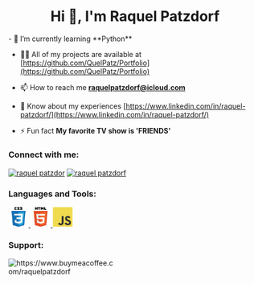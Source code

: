 <h1 align="center">Hi 👋, I'm Raquel Patzdorf</h1>
- 🌱 I’m currently learning **Python**

- 👨‍💻 All of my projects are available at [https://github.com/QuelPatz/Portfolio](https://github.com/QuelPatz/Portfolio)

- 📫 How to reach me **raquelpatzdorf@icloud.com**

- 📄 Know about my experiences [https://www.linkedin.com/in/raquel-patzdorf/](https://www.linkedin.com/in/raquel-patzdorf/)

- ⚡ Fun fact **My favorite TV show is 'FRIENDS'**

<h3 align="left">Connect with me:</h3>
<p align="left">
<a href="https://linkedin.com/in/raquel patzdor" target="blank"><img align="center" src="https://raw.githubusercontent.com/rahuldkjain/github-profile-readme-generator/master/src/images/icons/Social/linked-in-alt.svg" alt="raquel patzdor" height="30" width="40" /></a>
<a href="https://instagram.com/raquel patzdorf" target="blank"><img align="center" src="https://raw.githubusercontent.com/rahuldkjain/github-profile-readme-generator/master/src/images/icons/Social/instagram.svg" alt="raquel patzdorf" height="30" width="40" /></a>
</p>

<h3 align="left">Languages and Tools:</h3>
<p align="left"> <a href="https://www.w3schools.com/css/" target="_blank" rel="noreferrer"> <img src="https://raw.githubusercontent.com/devicons/devicon/master/icons/css3/css3-original-wordmark.svg" alt="css3" width="40" height="40"/> </a> <a href="https://www.w3.org/html/" target="_blank" rel="noreferrer"> <img src="https://raw.githubusercontent.com/devicons/devicon/master/icons/html5/html5-original-wordmark.svg" alt="html5" width="40" height="40"/> </a> <a href="https://developer.mozilla.org/en-US/docs/Web/JavaScript" target="_blank" rel="noreferrer"> <img src="https://raw.githubusercontent.com/devicons/devicon/master/icons/javascript/javascript-original.svg" alt="javascript" width="40" height="40"/> </a> </p>

<h3 align="left">Support:</h3>
<p><a href="https://www.buymeacoffee.com/https://www.buymeacoffee.com/raquelpatzdorf"> <img align="left" src="https://cdn.buymeacoffee.com/buttons/v2/default-yellow.png" height="50" width="210" alt="https://www.buymeacoffee.com/raquelpatzdorf" /></a></p><br><br>

